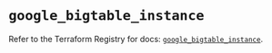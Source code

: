 # `google_bigtable_instance`

Refer to the Terraform Registry for docs: [`google_bigtable_instance`](https://registry.terraform.io/providers/hashicorp/google-beta/5.38.0/docs/resources/google_bigtable_instance).
